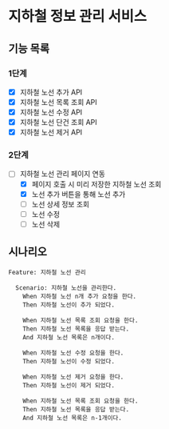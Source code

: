 # 지하철 정보 관리 서비스

## 기능 목록

### 1단계

- [X] 지하철 노선 추가 API
- [X] 지하철 노선 목록 조회 API
- [X] 지하철 노선 수정 API
- [X] 지하철 노선 단건 조회 API
- [X] 지하철 노선 제거 API

### 2단계

- [ ] 지하철 노선 관리 페이지 연동
    - [X] 페이지 호출 시 미리 저장한 지하철 노선 조회
    - [X] 노선 추가 버튼을 통해 노선 추가
    - [ ] 노선 상세 정보 조회
    - [ ] 노선 수정
    - [ ] 노선 삭제 

## 시나리오
```
Feature: 지하철 노선 관리

  Scenario: 지하철 노선을 관리한다.
    When 지하철 노선 n개 추가 요청을 한다.
    Then 지하철 노선이 추가 되었다.
    
    When 지하철 노선 목록 조회 요청을 한다.
    Then 지하철 노선 목록을 응답 받는다.
    And 지하철 노선 목록은 n개이다.
    
    When 지하철 노선 수정 요청을 한다.
    Then 지하철 노선이 수정 되었다.

    When 지하철 노선 제거 요청을 한다.
    Then 지하철 노선이 제거 되었다.
    
    When 지하철 노선 목록 조회 요청을 한다.
    Then 지하철 노선 목록을 응답 받는다.
    And 지하철 노선 목록은 n-1개이다.
```
